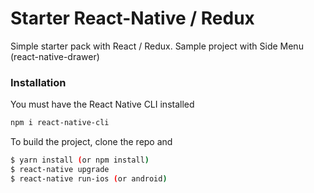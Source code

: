 # Starter React-Native / Redux

Simple starter pack with React / Redux.
Sample project with Side Menu (react-native-drawer)

### Installation

You must have the React Native CLI installed
```sh
npm i react-native-cli
```

To build the project, clone the repo and

```sh
$ yarn install (or npm install)
$ react-native upgrade
$ react-native run-ios (or android)
```
